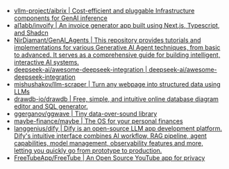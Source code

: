 + [vllm-project/aibrix | Cost-efficient and pluggable Infrastructure components for GenAI inference](https://github.com//vllm-project/aibrix)
+ [al1abb/invoify | An invoice generator app built using Next.js, Typescript, and Shadcn](https://github.com//al1abb/invoify)
+ [NirDiamant/GenAI_Agents | This repository provides tutorials and implementations for various Generative AI Agent techniques, from basic to advanced. It serves as a comprehensive guide for building intelligent, interactive AI systems.](https://github.com//NirDiamant/GenAI_Agents)
+ [deepseek-ai/awesome-deepseek-integration | deepseek-ai/awesome-deepseek-integration](https://github.com//deepseek-ai/awesome-deepseek-integration)
+ [mishushakov/llm-scraper | Turn any webpage into structured data using LLMs](https://github.com//mishushakov/llm-scraper)
+ [drawdb-io/drawdb | Free, simple, and intuitive online database diagram editor and SQL generator.](https://github.com//drawdb-io/drawdb)
+ [ggerganov/ggwave | Tiny data-over-sound library](https://github.com//ggerganov/ggwave)
+ [maybe-finance/maybe | The OS for your personal finances](https://github.com//maybe-finance/maybe)
+ [langgenius/dify | Dify is an open-source LLM app development platform. Dify's intuitive interface combines AI workflow, RAG pipeline, agent capabilities, model management, observability features and more, letting you quickly go from prototype to production.](https://github.com//langgenius/dify)
+ [FreeTubeApp/FreeTube | An Open Source YouTube app for privacy](https://github.com//FreeTubeApp/FreeTube)
